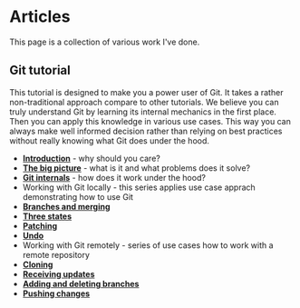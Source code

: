 # Articles

This page is a collection of various work I've done. 

## Git tutorial 

This tutorial is designed to make you a power user of Git. It takes a rather non-traditional approach compare to other tutorials. We believe you can truly understand Git by learning its internal mechanics in the first place. Then you can apply this knowledge in various use cases. This way you can always make well informed decision rather than relying on best practices without really knowing what Git does under the hood.

* [**Introduction**](https://github.com/karolgornicki/Articles/blob/master/texts/git_tutorial/introduction.md) - why should you care?
* [**The big picture**](https://github.com/karolgornicki/Articles/blob/master/texts/git_tutorial/the_big_picture.md) - what is it and what problems does it solve?
* [**Git internals**](https://github.com/karolgornicki/Articles/blob/master/texts/git_tutorial/git_internals.md) - how does it work under the hood?
* Working with Git locally - this series applies use case apprach demonstrating how to use Git
 * [**Branches and merging**](https://github.com/karolgornicki/Articles/blob/master/texts/git_tutorial/working_locally_merging_strategies.md)
 * [**Three states**](https://github.com/karolgornicki/Articles/blob/master/texts/git_tutorial/working_locally_three_states.md)
 * [**Patching**](https://github.com/karolgornicki/Articles/blob/master/texts/git_tutorial/working_locally_patching.md)
 * [**Undo**](https://github.com/karolgornicki/Articles/blob/master/texts/git_tutorial/working_locally_undo.md)
* Working with Git remotely - series of use cases how to work with a remote repository
 * [**Cloning**](https://github.com/karolgornicki/Articles/blob/master/texts/git_tutorial/working_remotely_cloning.md)
 * [**Receiving updates**](https://github.com/karolgornicki/Articles/blob/master/texts/git_tutorial/working_remotely_receiving_updates.md)
 * [**Adding and deleting branches**](https://github.com/karolgornicki/Articles/blob/master/texts/git_tutorial/working_remotely_adding_branches.md)
 * [**Pushing changes**](https://github.com/karolgornicki/Articles/blob/master/texts/git_tutorial/working_remotely_pushing_changes.md)
